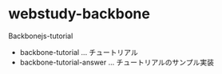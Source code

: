 # webstudy-backbone
Backbonejs-tutorial

* backbone-tutorial ... チュートリアル
* backbone-tutorial-answer ... チュートリアルのサンプル実装
